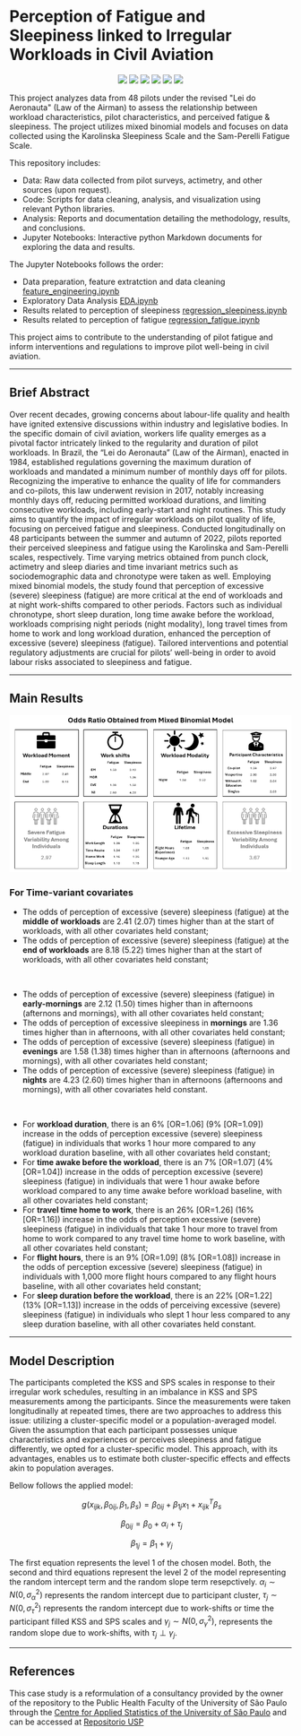 # Perception of Fatigue and Sleepiness linked to Irregular Workloads in Civil Aviation

<p style="text-align: center;"> <img src="https://img.shields.io/badge/Python 3-statsmodels-blue?logo=SimpleIconName&logoColor=ColorName&style=ShieldStyle" /> <img src="https://img.shields.io/badge/Python 3-pandas-darkblue?logo=SimpleIconName&logoColor=ColorName&style=ShieldStyle" /> <img src="https://img.shields.io/badge/Python 3-numpy-darkgreen?logo=SimpleIconName&logoColor=ColorName&style=ShieldStyle" /> <img src="https://img.shields.io/badge/Python 3-seaborn-green?logo=SimpleIconName&logoColor=ColorName&style=ShieldStyle" /> <img src="https://img.shields.io/badge/Python 3-matplotlib-lightblue?logo=SimpleIconName&logoColor=ColorName&style=ShieldStyle" /> <img src="https://img.shields.io/badge/Python 3-Jupyter-orange?logo=SimpleIconName&logoColor=ColorName&style=ShieldStyle" /> </p>

This project analyzes data from 48 pilots under the revised "Lei do Aeronauta" (Law of the Airman) to assess the relationship between workload characteristics, pilot characteristics, and perceived fatigue & sleepiness. The project utilizes mixed binomial models and focuses on data collected using the Karolinska Sleepiness Scale and the Sam-Perelli Fatigue Scale.

This repository includes:

* Data: Raw data collected from pilot surveys, actimetry, and other sources (upon request).
* Code: Scripts for data cleaning, analysis, and visualization using relevant Python libraries.
* Analysis: Reports and documentation detailing the methodology, results, and conclusions.
* Jupyter Notebooks: Interactive python Markdown documents for exploring the data and results.

The Jupyter Notebooks follows the order:

* Data preparation, feature extratction and data cleaning [feature_engineering.ipynb](feature_engineering.ipynb)
* Exploratory Data Analysis [EDA.ipynb](EDA.ipynb)
* Results related to perception of sleepiness [regression_sleepiness.ipynb](regression_sleepiness.ipynb)
* Results related to perception of fatigue [regression_fatigue.ipynb](regression_fatigue.ipynb)

This project aims to contribute to the understanding of pilot fatigue and inform interventions and regulations to improve pilot well-being in civil aviation.

---

## Brief Abstract

Over recent decades, growing concerns about labour-life quality and health have ignited extensive discussions within industry and legislative bodies. In the specific domain of civil aviation, workers life quality emerges as a pivotal factor intricately linked to the regularity and duration of pilot workloads. In Brazil, the “Lei do Aeronauta” (Law of the Airman), enacted in 1984, established regulations governing the maximum duration of workloads and mandated a minimum number of monthly days off for pilots. Recognizing the imperative to enhance the quality of life for commanders and co-pilots, this law underwent revision in 2017, notably increasing monthly days off, reducing permitted workload durations, and limiting consecutive workloads, including early-start and night routines. This study aims to quantify the impact of irregular workloads on pilot quality of life, focusing on perceived fatigue and sleepiness. Conducted longitudinally on 48 participants between the summer and autumn of 2022, pilots reported their perceived sleepiness and fatigue using the Karolinska and Sam-Perelli scales, respectively. Time varying metrics obtained from punch clock, actimetry and sleep diaries and time invariant metrics such as sociodemographic data and chronotype were taken as well. Employing mixed binomial models, the study found that perception of excessive (severe) sleepiness (fatigue) are more critical at the end of workloads and at night work-shifts compared to other periods. Factors such as individual chronotype, short sleep duration, long time awake before the workload, workloads comprising night periods (night modality), long travel times from home to work and long workload duration, enhanced the perception of excessive (severe) sleepiness (fatigue). Tailored interventions and potential regulatory adjustments are crucial for pilots’ well-being in order to avoid labour risks associated to sleepiness and fatigue.

---

## Main Results

![Figure](figures/fig_resultado.png)

### For Time-variant covariates

* The odds of perception of excessive (severe) sleepiness (fatigue) at the **middle of workloads** are 2.41 (2.07) times higher than at the start of workloads, with all other covariates held constant;
* The odds of perception of excessive (severe) sleepiness (fatigue) at the **end of workloads** are 8.18 (5.22) times higher than at the start of workloads, with all other covariates held constant;

<br/>

* The odds of perception of excessive (severe) sleepiness (fatigue) in **early-mornings** are 2.12 (1.50) times higher than in afternoons (afternons and mornings), with all other covariates held constant;
* The odds of perception of excessive sleepiness in **mornings** are 1.36 times higher than in afternoons, with all other covariates held constant;
* The odds of perception of excessive (severe) sleepiness (fatigue) in **evenings** are 1.58 (1.38) times higher than in afternoons (afternoons and mornings), with all other covariates held constant;
* The odds of perception of excessive (severe) sleepiness (fatigue) in **nights** are 4.23 (2.60) times higher than in afternoons (afternoons and mornings), with all other covariates held constant.

<br/>

* For **workload duration**, there is an 6% [OR=1.06] (9% [OR=1.09]) increase in the odds of perception excessive (severe) sleepiness (fatigue) in individuals that works 1 hour more compared to any workload duration baseline, with all other covariates held constant;
* For **time awake before the workload**, there is an 7% [OR=1.07] (4% [OR=1.04]) increase in the odds of perception excessive (severe) sleepiness (fatigue) in individuals that were 1 hour awake before workload compared to any time awake before workload baseline, with all other covariates held constant;
* For **travel time home to work**, there is an 26% [OR=1.26] (16% [OR=1.16]) increase in the odds of perception excessive (severe) sleepiness (fatigue) in individuals that take 1 hour more to travel from home to work compared to any travel time home to work baseline, with all other covariates held constant;
* For **flight hours**, there is an 9% [OR=1.09] (8% [OR=1.08]) increase in the odds of perception excessive (severe) sleepiness (fatigue) in individuals with 1,000 more flight hours compared to any flight hours baseline, with all other covariates held constant;
* For **sleep duration before the workload**, there is an 22% [OR=1.22] (13% [OR=1.13]) increase in the odds of perceiving excessive (severe) sleepiness (fatigue) in individuals who slept 1 hour less compared to any sleep duration baseline, with all other covariates held constant.

---

## Model Description

The participants completed the KSS and SPS scales in response to their irregular work schedules, resulting in an imbalance in KSS and SPS measurements among the participants. Since the measurements were taken longitudinally at repeated times, there are two approaches to address this issue: utilizing a cluster-specific model or a population-averaged model. Given the assumption that each participant possesses unique characteristics and experiences or perceives sleepiness and fatigue differently, we opted for a cluster-specific model. This approach, with its advantages, enables us to estimate both cluster-specific effects and effects akin to population averages.

Bellow follows the applied model:

$$\ g(x_{ijk},\beta_{0ij},\beta_{1},\beta_s) = \beta_{0ij}+\beta_{1j}x_{1}+x_{ijk}^{T}\beta_s$$

$$\ \beta_{0ij} = \beta_0 + \alpha_i + \tau_j$$

$$\ \beta_{1j} = \beta_1 + \gamma_j$$

The first equation represents the level 1 of the chosen model. Both, the second and third equations represent the level 2 of the model representing the random intercept term and the random slope term resepctively. $\alpha_{i} \sim N(0,\sigma_{\alpha}^2)$ represents the random intercept due to participant cluster, $\tau_{j} \sim N(0,\sigma_{\tau}^2)$ represents the random intercept due to work-shifts or time the participant filled KSS and SPS scales and $\gamma_{j} \sim N(0,\sigma_{\gamma}^2)$, represents the random slope due to work-shifts, with $\tau_{j} \perp \gamma_{j}$. 

---

## References

This case study is a reformulation of a consultancy provided by the owner of the repository to the Public Health Faculty of the University of São Paulo through the [Centre for Applied Statistics of the University of São Paulo](https://www.ime.usp.br/cea/) and can be accessed at [Repositorio USP](https://repositorio.usp.br/item/003118043)
